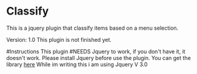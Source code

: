 # Classify
This is a jquery plugin that classify items based on a menu selection.

Version: 1.0 
This plugin is not finished yet.

#Instructions
This plugin #NEEDS Jquery to work, if you don't have it, it doesn't work.
Please install Jquery before use the plugin. You can get the library [here](https://jquery.com/)
While im writing this i am using Jquery V 3.0

